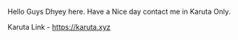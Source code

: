 Hello Guys Dhyey here. Have a Nice day contact me in Karuta Only.

Karuta Link - https://karuta.xyz
